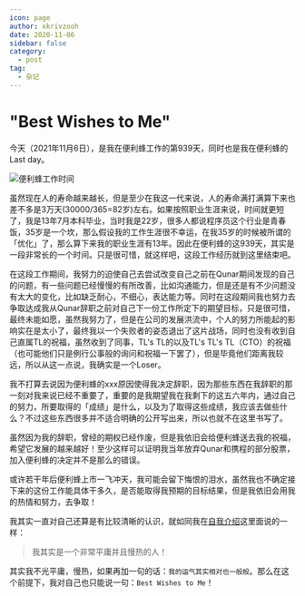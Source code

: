 ```yaml
---
icon: page
author: xkrivzooh
date: 2020-11-06
sidebar: false
category:
  - post
tag:
  - 杂记
---
```


# "Best Wishes to Me"

今天（2021年11月6日），是我在便利蜂工作的第939天，同时也是我在便利蜂的Last day。

![便利蜂工作时间](http://wenchao.ren/img/2020/11/1604643151-19c57c6c4e6b2f2d06e52f5472ea1645-20201106141230.png)

虽然现在人的寿命越来越长，但是至少在我这一代来说，人的寿命满打满算下来也差不多是3万天(30000/365=82岁)左右。如果按照职业生涯来说，时间就更短了，我是13年7月本科毕业，当时我是22岁，很多人都说程序员这个行业是青春饭，35岁是一个坎，那么假设我的工作生涯很不幸运，在我35岁的时候被所谓的「优化」了，那么算下来我的职业生涯有13年。因此在便利蜂的这939天，其实是一段非常长的一个时间。只是很可惜，就这样吧，这段工作经历就到这里结束吧。

在这段工作期间，我努力的迫使自己去尝试改变自己之前在Qunar期间发现的自己的问题，有一些问题已经慢慢的有所改善，比如沟通能力，但是还是有不少问题没有太大的变化，比如缺乏耐心，不细心，表达能力等。同时在这段期间我也努力去争取达成我从Qunar辞职之前对自己下一份工作所定下的期望目标，只是很可惜，最终未能如愿，虽然我努力了，但是在公司的发展洪流中，个人的努力所能起的影响实在是太小了，最终我以一个失败者的姿态退出了这片战场，同时也没有收到自己直属TL的祝福，虽然收到了同事，TL's TL的以及TL's TL's TL（CTO）的祝福（也可能他们只是例行公事般的询问和祝福一下罢了），但是毕竟他们距离我较远，所以从这一点说，我确实是一个Loser。

我不打算去说因为便利蜂的xxx原因使得我决定辞职，因为那些东西在我辞职的那一刻对我来说已经不重要了，重要的是我期望我在我剩下的这五六年内，通过自己的努力，所要取得的「成绩」是什么，以及为了取得这些成绩，我应该去做些什么？不过这些东西很多并不适合明确的公开写出来，所以也就不在这里书写了。

虽然因为我的辞职，曾经的期权已经作废，但是我依旧会给便利蜂送去我的祝福，希望它发展的越来越好！至少这样可以证明我当年放弃Qunar和携程的部分股票，加入便利蜂的决定并不是那么的错误。

或许若干年后便利蜂上市一飞冲天，我可能会留下悔恨的泪水，虽然我也不确定接下来的这份工作能具体干多久，是否能取得我预期的目标结果，但是我依旧会用我的热情和努力，去争取！

我其实一直对自己还算是有比较清晰的认识，就如同我在[自我介绍](https://wenchao.ren/about/)这里面说的一样：

> 我其实是一个非常平庸并且慢热的人！

其实我不光平庸，慢热，如果再加一句的话：`我的运气其实相对也一般般`。那么在这个前提下，我对自己也只能说一句：`Best Wishes to Me`！




<!-- @include: ../scaffolds/post_footer.md -->
